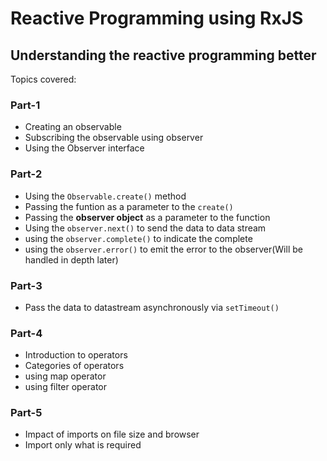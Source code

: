 # Reactive Programming using RxJS
## Understanding the reactive programming better

Topics covered:
### Part-1
* Creating an observable
* Subscribing the observable using observer
* Using the Observer interface

### Part-2
* Using the `Observable.create()` method
* Passing the funtion as a parameter to the `create()`
* Passing the **observer object** as a parameter to the function
* Using the `observer.next()` to send the data to data stream
* using the `observer.complete()` to indicate the complete
* using the `observer.error()` to emit the error to the observer(Will be handled in depth later)

### Part-3
* Pass the data to datastream asynchronously via `setTimeout()`

### Part-4
* Introduction to operators
* Categories of operators
* using map operator
* using filter operator

### Part-5
* Impact of imports on file size and browser
* Import only what is required